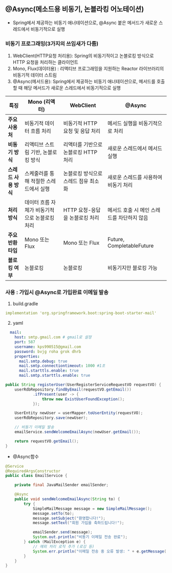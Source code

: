 ## @Async(메소드용 비동기, 논블라킹 어노테이션)
- Spring에서 제공하는 비동기 애너테이션으로, @Async 붙은 메서드가 새로운 스레드에서 비동기적으로 실행

### 비동기 프로그래밍(3가지의 쓰임새가 다름)
1. WebClient(HTTP요청 처리용): Spring의 비동기적이고 논블로킹 방식으로 HTTP 요청을 처리하는 클라이언트
2. Mono, Flux(데이터용) : 리액티브 프로그래밍을 지원하는 Reactor 라이브러리의 비동기적 데이터 스트림
3. @Async(메서드용): Spring에서 제공하는 비동기 애너테이션으로, 메서드를 호출할 때 해당 메서드가 새로운 스레드에서 비동기적으로 실행

| **특징**               | **Mono (리액터)**                              | **WebClient**                          | **@Async**                            |
|------------------------|-----------------------------------------------|----------------------------------------|---------------------------------------|
| **주요 사용처**         | 비동기적 데이터 흐름 처리                      | 비동기적 HTTP 요청 및 응답 처리         | 메서드 실행을 비동기적으로 처리        |
| **비동기 방식**         | 리액티브 스트림 기반, 논블로킹 방식            | 리액터를 기반으로 논블로킹 HTTP 처리    | 새로운 스레드에서 메서드 실행          |
| **스레드 사용 방식**    | 스케줄러를 통해 적절한 스레드에서 실행          | 논블로킹 방식으로 스레드 점유 최소화   | 새로운 스레드를 사용하여 비동기 처리  |
| **처리 방식**           | 데이터 흐름 자체가 비동기적으로 논블로킹 처리   | HTTP 요청-응답을 논블로킹 처리         | 메서드 호출 시 메인 스레드를 차단하지 않음 |
| **주요 반환 타입**      | Mono 또는 Flux                                | Mono 또는 Flux                         | Future, CompletableFuture             |
| **블로킹 여부**         | 논블로킹                                      | 논블로킹                               | 비동기지만 블로킹 가능                |


### 사용 : 가입시 @Async로 가입완료 이메일 발송
1. build.gradle
```yaml
implementation 'org.springframework.boot:spring-boot-starter-mail'
```
  
2. yaml
```yaml
  mail:
    host: smtp.gmail.com # gmail로 설정
    port: 587
    username: kps990515@gmail.com
    password: bvjg roha grok dhrb
    properties:
      mail.smtp.debug: true
      mail.smtp.connectiontimeout: 1000 #1초
      mail.starttls.enable: true
      mail.smtp.starttls.enable: true  
```

```java
public String registerUser(UserRegisterServiceRequestVO requestVO) {
    userRdbRepository.findByEmail(requestVO.getEmail())
            .ifPresent(user -> {
                throw new ExistUserFoundException();
            });

    UserEntity newUser = userMapper.toUserEntity(requestVO);
    userRdbRepository.save(newUser);

    // 비동기 이메일 발송
    emailService.sendWelcomeEmailAsync(newUser.getEmail());

    return requestVO.getEmail();
}
```
- @Async함수
```java
@Service
@RequiredArgsConstructor
public class EmailService {

    private final JavaMailSender emailSender;

    @Async
    public void sendWelcomeEmailAsync(String to) {
        try {
            SimpleMailMessage message = new SimpleMailMessage();
            message.setTo(to);
            message.setSubject("환영합니다!");
            message.setText("회원 가입을 축하드립니다!");

            emailSender.send(message);
            System.out.println("비동기 이메일 전송 완료");
        } catch (MailException e) {
            // 예외 처리 로직 추가 (로깅 등)
            System.err.println("이메일 전송 중 오류 발생: " + e.getMessage());
        }
    }
}
```